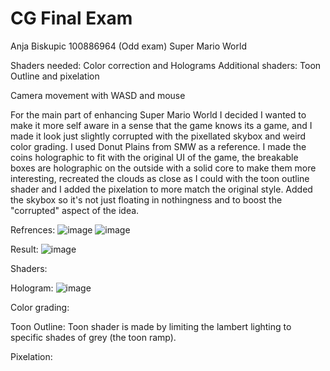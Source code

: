# CG Final Exam
 
Anja Biskupic 100886964 (Odd exam) Super Mario World

Shaders needed: Color correction and Holograms
Additional shaders: Toon Outline and pixelation

Camera movement with WASD and mouse

For the main part of enhancing Super Mario World I decided I wanted to make it more self aware in a sense that the game knows its a game, and I made it look just slightly corrupted with the pixellated skybox and weird color grading. 
I used Donut Plains from SMW as a reference.
I made the coins holographic to fit with the original UI of the game, the breakable boxes are holographic on the outside with a solid core to make them more interesting, recreated the clouds as close as I could with the toon outline shader and I added the pixelation to more match the original style. Added the skybox so it's not just floating in nothingness and to boost the "corrupted" aspect of the idea.

Refrences:
![image](https://github.com/user-attachments/assets/a53f1aa4-b660-4f46-8445-8b5e856e00b1)
![image](https://github.com/user-attachments/assets/0ca78bf7-9ba9-4394-b7a0-713bff2f59f1)

Result:
![image](https://github.com/user-attachments/assets/cc584d01-e0a6-42ff-87f9-59dfee9f4adf)

Shaders:

  Hologram: 
  ![image](https://github.com/user-attachments/assets/e4f430c8-bc07-428d-8615-dad43856d360)

  Color grading:

  Toon Outline: Toon shader is made by limiting the lambert lighting to specific shades of grey (the toon ramp). 

  Pixelation: 

